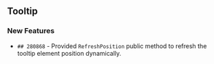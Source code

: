 ##  Tooltip

###    New Features

- `## 280868` - Provided `RefreshPosition` public method to refresh the tooltip element position dynamically.
